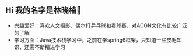 ## Hi 我的名字是林晓楠👋
  * 兴趣爱好：喜欢人文摄影、偶尔打乒乓球和看球赛、对ACGN文化有比较广泛的了解
  * 学习方面：Java技术栈学习中，之前在学spring6框架，只知道一些皮毛知识，还需不断精进学习

<!--
**XiaonanLin/XiaonanLin** is a ✨ _special_ ✨ repository because its `README.md` (this file) appears on your GitHub profile.

Here are some ideas to get you started:

- 🔭 I’m currently working on ...
- 🌱 I’m currently learning ...
- 👯 I’m looking to collaborate on ...
- 🤔 I’m looking for help with ...
- 💬 Ask me about ...
- 📫 How to reach me: ...
- 😄 Pronouns: ...
- ⚡ Fun fact: ...
-->
